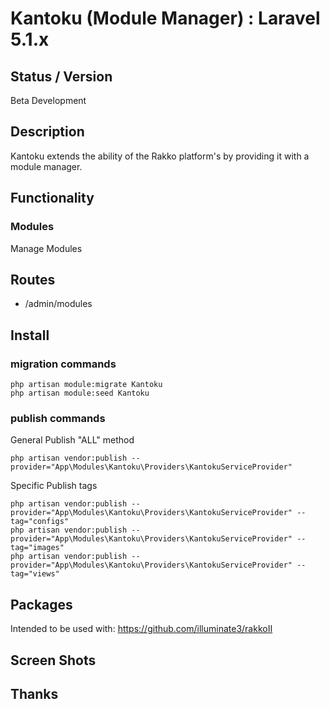 # Kantoku (Module Manager) : Laravel 5.1.x


## Status / Version

Beta Development


## Description
Kantoku extends the ability of the Rakko platform's by providing it with a module manager.


## Functionality


### Modules
Manage Modules


## Routes

* /admin/modules


## Install

### migration commands

```
php artisan module:migrate Kantoku
php artisan module:seed Kantoku
```


### publish commands

General Publish "ALL" method
```
php artisan vendor:publish --provider="App\Modules\Kantoku\Providers\KantokuServiceProvider"
```

Specific Publish tags
```
php artisan vendor:publish --provider="App\Modules\Kantoku\Providers\KantokuServiceProvider" --tag="configs"
php artisan vendor:publish --provider="App\Modules\Kantoku\Providers\KantokuServiceProvider" --tag="images"
php artisan vendor:publish --provider="App\Modules\Kantoku\Providers\KantokuServiceProvider" --tag="views"
```


## Packages

Intended to be used with:
https://github.com/illuminate3/rakkoII


## Screen Shots
## Thanks
